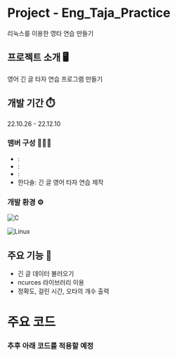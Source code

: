 # Project - Eng_Taja_Practice
리눅스를 이용한 영타 연습 만들기

## 프로젝트 소개 🖥️
영어 긴 글 타자 연습 프로그램 만들기

## 개발 기간 ⏱️
22.10.26 - 22.12.10

### 맴버 구성 🧑‍🤝‍🧑
- :
- :
- :
- 한다솔: 긴 글 영어 타자 연습 제작

### 개발 환경 ⚙️
![C](https://img.shields.io/badge/c-%2300599C.svg?style=for-the-badge&logo=c&logoColor=white)

![Linux](https://img.shields.io/badge/Linux-FCC624?style=for-the-badge&logo=linux&logoColor=black)

## 주요 기능 📌
- 긴 글 데이터 불러오기
- ncurces 라이브러리 이용
- 정확도, 걸린 시간, 오타의 개수 출력

# 주요 코드  
    
### 추후 아래 코드를 적용할 예정


### 
